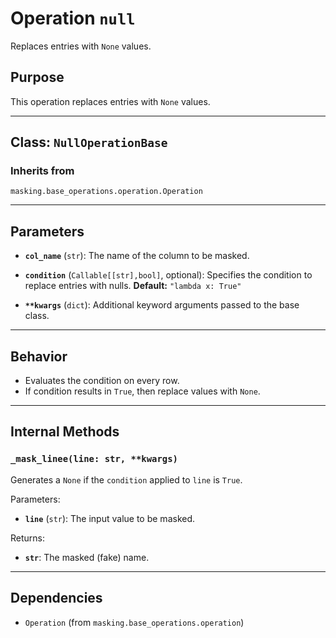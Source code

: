 # Operation `null`

Replaces entries with `None` values.

## Purpose

This operation replaces entries with `None` values.

---

## Class: `NullOperationBase`

### Inherits from
`masking.base_operations.operation.Operation`

---

## Parameters

- **`col_name`** (`str`):
  The name of the column to be masked.

- **`condition`** (`Callable[[str],bool]`, optional):
  Specifies the condition to replace entries with nulls.
  **Default:** `"lambda x: True"`

- **`**kwargs`** (`dict`):
  Additional keyword arguments passed to the base class.

---

## Behavior

- Evaluates the condition on every row.
- If condition results in `True`, then replace values with `None`.

---

## Internal Methods

### `_mask_linee(line: str, **kwargs)`

Generates a `None` if the `condition` applied to `line` is `True`.

Parameters:
- **`line`** (`str`): The input value to be masked.

Returns:
- **`str`**: The masked (fake) name.

---

## Dependencies

- `Operation` (from `masking.base_operations.operation`)
